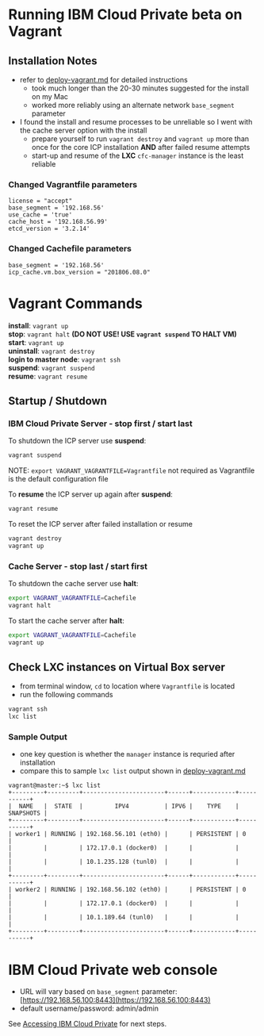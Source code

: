 # Running IBM Cloud Private beta on Vagrant

## Installation Notes
* refer to [deploy-vagrant.md](./deploy-vagrant.md) for detailed instructions
  * took much longer than the 20-30 minutes suggested for the install on my Mac
  * worked more reliably using an alternate network `base_segment` parameter
* I found the install and resume processes to be unreliable so I went with the cache server option with the install
  * prepare yourself to run `vagrant destroy` and `vagrant up` more than once for the core ICP installation **AND** after failed resume attempts
  * start-up and resume of the **LXC** `cfc-manager` instance is the least reliable


### Changed Vagrantfile parameters
```
license = "accept"
base_segment = '192.168.56'
use_cache = 'true'
cache_host = '192.168.56.99'
etcd_version = '3.2.14'
```

### Changed Cachefile parameters
```
base_segment = '192.168.56'
icp_cache.vm.box_version = "201806.08.0"
```

# Vagrant Commands
**install**: `vagrant up`  
**stop**: `vagrant halt` __(DO NOT USE! USE `vagrant suspend` TO HALT VM)__    
**start**: `vagrant up`  
**uninstall**: `vagrant destroy`  
**login to master node**: `vagrant ssh`  
**suspend**: `vagrant suspend`  
**resume**: `vagrant resume`

## Startup / Shutdown


### IBM Cloud Private Server - stop first / start last

To shutdown the ICP server use **suspend**:
```bash
vagrant suspend
```
NOTE:  `export VAGRANT_VAGRANTFILE=Vagrantfile` not required as Vagrantfile is the default configuration file

To **resume** the ICP server up again after **suspend**:
```bash
vagrant resume
```

To reset the ICP server after failed installation or resume
```bash
vagrant destroy
vagrant up
```

### Cache Server - stop last / start first

To shutdown the cache server use **halt**:
```bash
export VAGRANT_VAGRANTFILE=Cachefile
vagrant halt
```

To start the cache server after **halt**:  
```bash
export VAGRANT_VAGRANTFILE=Cachefile
vagrant up
```

## Check LXC instances on Virtual Box server
* from terminal window, `cd` to location where `Vagrantfile` is located
* run the following commands
```bash
vagrant ssh
lxc list
```
### Sample Output
* one key question is whether the `manager` instance is requried after installation
* compare this to sample `lxc list` output shown in [deploy-vagrant.md](./deploy-vagrant.md)
```
vagrant@master:~$ lxc list
+---------+---------+-----------------------+------+------------+-----------+
|  NAME   |  STATE  |         IPV4          | IPV6 |    TYPE    | SNAPSHOTS |
+---------+---------+-----------------------+------+------------+-----------+
| worker1 | RUNNING | 192.168.56.101 (eth0) |      | PERSISTENT | 0         |
|         |         | 172.17.0.1 (docker0)  |      |            |           |
|         |         | 10.1.235.128 (tunl0)  |      |            |           |
+---------+---------+-----------------------+------+------------+-----------+
| worker2 | RUNNING | 192.168.56.102 (eth0) |      | PERSISTENT | 0         |
|         |         | 172.17.0.1 (docker0)  |      |            |           |
|         |         | 10.1.189.64 (tunl0)   |      |            |           |
+---------+---------+-----------------------+------+------------+-----------+
```


# IBM Cloud Private web console
* URL will vary based on `base_segment` parameter:  [https://192.168.56.100:8443](https://192.168.56.100:8443)
* default username/password:  admin/admin



See [Accessing IBM Cloud Private](/README.md#accessing-ibm-cloud-private) for next steps.
